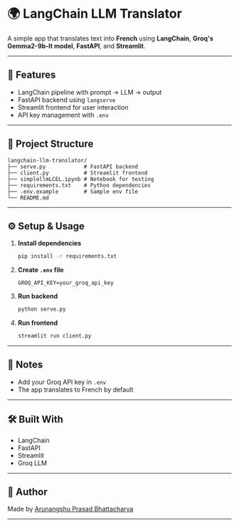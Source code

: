 
# 🌍 LangChain LLM Translator

A simple app that translates text into **French** using **LangChain**, **Groq's Gemma2-9b-It model**, **FastAPI**, and **Streamlit**.

---

## 🚀 Features

- LangChain pipeline with prompt → LLM → output
- FastAPI backend using `langserve`
- Streamlit frontend for user interaction
- API key management with `.env`

---

## 📁 Project Structure

```
langchain-llm-translator/
├── serve.py            # FastAPI backend
├── client.py           # Streamlit frontend
├── simplellmLCEL.ipynb # Notebook for testing
├── requirements.txt    # Python dependencies
├── .env.example        # Sample env file
└── README.md
```

---

## ⚙️ Setup & Usage

1. **Install dependencies**  
   ```bash
   pip install -r requirements.txt
   ```

2. **Create `.env` file**  
   ```env
   GROQ_API_KEY=your_groq_api_key
   ```

3. **Run backend**  
   ```bash
   python serve.py
   ```

4. **Run frontend**  
   ```bash
   streamlit run client.py
   ```

---

## 📌 Notes

- Add your Groq API key in `.env`
- The app translates to French by default

---

## 🛠️ Built With

- LangChain
- FastAPI
- Streamlit
- Groq LLM

---

## 🧠 Author

Made by [Arunangshu Prasad Bhattacharya](https://github.com/ap-bhattacharya)

---

